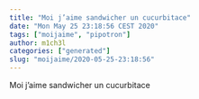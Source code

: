 ```yaml
---
title: "Moi j’aime sandwicher un cucurbitace"
date: "Mon May 25 23:18:56 CEST 2020"
tags: ["moijaime", "pipotron"]
author: m1ch3l
categories: ["generated"]
slug: "moijaime/2020-05-25-23:18:56"
---
```


Moi j’aime sandwicher un cucurbitace
